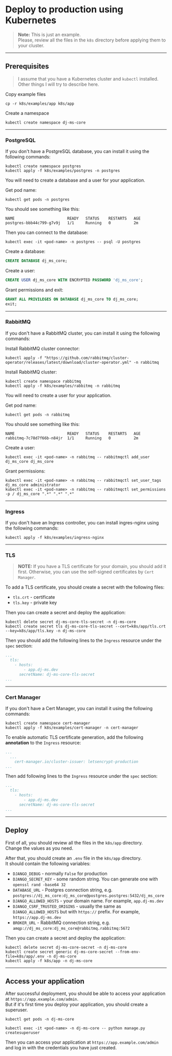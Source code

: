 # Deploy to production using Kubernetes
  
> **Note:** This is just an example.  
> Please, review all the files in the `k8s` directory before applying them to your cluster.
  
  
---
## Prerequisites
  
> I assume that you have a Kubernetes cluster and `kubectl` installed.  
> Other things I will try to describe here.
  
Copy example files  
  
```shell
cp -r k8s/examples/app k8s/app
```
  
Create a namespace  
  
```shell
kubectl create namespace dj-ms-core
```
  
  
---
### PostgreSQL
  
If you don't have a PostgreSQL database, you can install it using the following commands:  
  
```shell
kubectl create namespace postgres
kubectl apply -f k8s/examples/postgres -n postgres
```

You will need to create a database and a user for your application.  
  
Get pod name:  
  
```shell
kubectl get pods -n postgres
```

You should see something like this:  
  
```shell
NAME                       READY   STATUS    RESTARTS   AGE
postgres-bbb44c799-g7v9j   1/1     Running   0          2m
```

Then you can connect to the database:  
  
```shell
kubectl exec -it <pod-name> -n postgres -- psql -U postgres
```
  
Create a database:  
  
```sql
CREATE DATABASE dj_ms_core;
```
  
Create a user:  
  
```sql
CREATE USER dj_ms_core WITH ENCRYPTED PASSWORD 'dj_ms_core';
```
  
Grant permissions and exit:  
  
```sql
GRANT ALL PRIVILEGES ON DATABASE dj_ms_core TO dj_ms_core;
exit;
```
  
  
---
### RabbitMQ
  
If you don't have a RabbitMQ cluster, you can install it using the following commands:  
  
Install RabbitMQ cluster connector:  
  
```shell
kubectl apply -f "https://github.com/rabbitmq/cluster-operator/releases/latest/download/cluster-operator.yml" -n rabbitmq
```
  
Install RabbitMQ cluster:
  
```shell
kubectl create namespace rabbitmq
kubectl apply -f k8s/examples/rabbitmq -n rabbitmq
```
  
You will need to create a user for your application.
  
Get pod name:  
  
```shell
kubectl get pods -n rabbitmq
```
  
You should see something like this:  
  
```shell
NAME                       READY   STATUS    RESTARTS   AGE
rabbitmq-7c78d7f66b-n84jr  1/1     Running   0          2m
```
  
Create a user:  
  
```shell
kubectl exec -it <pod-name> -n rabbitmq -- rabbitmqctl add_user dj_ms_core dj_ms_core
```
  
Grant permissions:  
  
```shell
kubectl exec -it <pod-name> -n rabbitmq -- rabbitmqctl set_user_tags dj_ms_core administrator
kubectl exec -it <pod-name> -n rabbitmq -- rabbitmqctl set_permissions -p / dj_ms_core ".*" ".*" ".*"
```
  
  
---
### Ingress
  
If you don't have an Ingress controller, you can install ingres-nginx using the following commands:  
  
```shell
kubectl apply -f k8s/examples/ingress-nginx
```
  
  
---
### TLS
  
> **NOTE:** If you have a TLS certificate for your domain, you should add it first. 
> Otherwise, you can use the self-signed certificates by `Cert Manager`.
  
To add a TLS certificate, you should create a secret with the following files:  
  - `tls.crt` - certificate
  - `tls.key` - private key
  
Then you can create a secret and deploy the application:  
  
```shell
kubectl delete secret dj-ms-core-tls-secret -n dj-ms-core
kubectl create secret tls dj-ms-core-tls-secret --cert=k8s/app/tls.crt --key=k8s/app/tls.key -n dj-ms-core
```
  
Then you should add the following lines to the `Ingress` resource under the `spec` section:  
  
```yaml
...
  tls:
    - hosts:
        - app.dj-ms.dev
      secretName: dj-ms-core-tls-secret
...
```
  
  
---
### Cert Manager
  
If you don't have a Cert Manager, you can install it using the following commands:  
  
```shell
kubectl create namespace cert-manager
kubectl apply -f k8s/examples/cert-manager -n cert-manager
```
  
To enable automatic TLS certificate generation, add the following **annotation** to the `Ingress` resource:  
  
```yaml
...
  ...
    cert-manager.io/cluster-issuer: letsencrypt-production
...
```
  
Then add following lines to the `Ingress` resource under the `spec` section:  
  
```yaml
...
  tls:
    - hosts:
        - app.dj-ms.dev
      secretName: dj-ms-core-tls-secret
...
```
  
  
---
## Deploy
  
First of all, you should review all the files in the `k8s/app` directory.  
Change the values as you need.  
  
After that, you should create an `.env` file in the `k8s/app` directory.  
It should contain the following variables:  
  - `DJANGO_DEBUG` - normally `False` for production
  - `DJANGO_SECRET_KEY` - some random string. You can generate one with `openssl rand -base64 32`
  - `DATABASE_URL` - Postgres connection string, e.g. `postgres://dj_ms_core:dj_ms_core@postgres.postgres:5432/dj_ms_core`
  - `DJANGO_ALLOWED_HOSTS` - your domain name. For example, `app.dj-ms.dev`
  - `DJANGO_CSRF_TRUSTED_ORIGINS` - usually the same as `DJANGO_ALLOWED_HOSTS` but with `https://` prefix. For example, `https://app.dj-ms.dev`
  - `BROKER_URL` - RabbitMQ connection string, e.g. `amqp://dj_ms_core:dj_ms_core@rabbitmq.rabbitmq:5672`
  
Then you can create a secret and deploy the application:  
  
```shell
kubectl delete secret dj-ms-core-secret -n dj-ms-core
kubectl create secret generic dj-ms-core-secret --from-env-file=k8s/app/.env -n dj-ms-core
kubectl apply -f k8s/app -n dj-ms-core
```
  
  
---
## Access your application
  
After successful deployment, you should be able to access your application at `https://app.example.com/admin`.  
But if it's first time you deploy your application, you should create a superuser.
  
```shell
kubectl get pods -n dj-ms-core
```
  
```shell
kubectl exec -it <pod-name> -n dj-ms-core -- python manage.py createsuperuser
```
  
Then you can access your application at `https://app.example.com/admin` and log in with the credentials you have just created.
